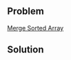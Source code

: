 ## Problem

[Merge Sorted Array](https://leetcode.com/explore/interview/card/top-interview-questions-easy/96/sorting-and-searching/587/)

## Solution
